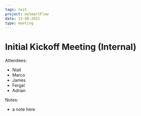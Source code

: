 ```yaml
---
tags: test
project: mySmartFlow
date: 15-08-2022
type: meeting
---
```




# Initial Kickoff Meeting (Internal)

Attendees:
- Niall
- Marco
- James
- Fergal
- Adrian


Notes:
- a note here